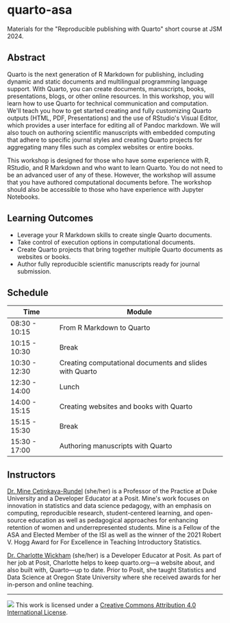 # quarto-asa

Materials for the "Reproducible publishing with Quarto" short course at JSM 2024.

## Abstract

Quarto is the next generation of R Markdown for publishing, including dynamic and static documents and multilingual programming language support. With Quarto, you can create documents, manuscripts, books, presentations, blogs, or other online resources. In this workshop, you will learn how to use Quarto for technical communication and computation. We'll teach you how to get started creating and fully customizing Quarto outputs (HTML, PDF, Presentations) and the use of RStudio's Visual Editor, which provides a user interface for editing all of Pandoc markdown. We will also touch on authoring scientific manuscripts with embedded computing that adhere to specific journal styles and creating Quarto projects for aggregating many files such as complex websites or entire books.

This workshop is designed for those who have some experience with R, RStudio, and R Markdown and who want to learn Quarto. You do not need to be an advanced user of any of these. However, the workshop will assume that you have authored computational documents before. The workshop should also be accessible to those who have experience with Jupyter Notebooks.

## Learning Outcomes
- Leverage your R Markdown skills to create single Quarto documents.
- Take control of execution options in computational documents.
- Create Quarto projects that bring together multiple Quarto documents as websites or books. 
- Author fully reproducible scientific manuscripts ready for journal submission. 

## Schedule

| Time          | Module                        |
|---------------|-------------------------------|
| 08:30 - 10:15 | From R Markdown to Quarto     |
| 10:15 - 10:30 | Break                         |
| 10:30 - 12:30 | Creating computational documents and slides with Quarto |
| 12:30 - 14:00 | Lunch                         |
| 14:00 - 15:15 | Creating websites and books with Quarto |
| 15:15 - 15:30 | Break                         |
| 15:30 - 17:00 | Authoring manuscripts with Quarto                      |

## Instructors

[Dr. Mine Çetinkaya-Rundel](https://mine-cr.com/) (she/her) is a Professor of the Practice at Duke University and a Developer Educator at a Posit. Mine's work focuses on innovation in statistics and data science pedagogy, with an emphasis on computing, reproducible research, student-centered learning, and open-source education as well as pedagogical approaches for enhancing retention of women and underrepresented students. Mine is a Fellow of the ASA and Elected Member of the ISI as well as the winner of the 2021 Robert V. Hogg Award for For Excellence in Teaching Introductory Statistics.

[Dr. Charlotte Wickham](https://www.cwick.co.nz/) (she/her) is a Developer Educator at Posit. As part of her job at Posit, Charlotte helps to keep quarto.org—a website about, and also built with, Quarto—up to date. Prior to Posit, she taught Statistics and Data Science at Oregon State University where she received awards for her in-person and online teaching.

------------------------------------------------------------------------

![](https://i.creativecommons.org/l/by/4.0/88x31.png) This work is licensed under a [Creative Commons Attribution 4.0 International License](https://creativecommons.org/licenses/by/4.0/).
